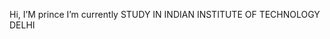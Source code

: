 Hi, I’M prince
   I’m currently STUDY IN INDIAN INSTITUTE OF TECHNOLOGY DELHI


<!---
IAMCOULDY/IAMCOULDY is a ✨ special ✨ repository because its `README.md` (this file) appears on your GitHub profile.
You can click the Preview link to take a look at your changes.
--->
